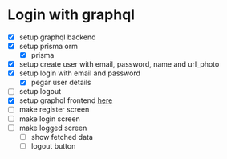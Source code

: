 # Login with graphql
* [x] setup graphql backend
* [x] setup prisma orm
  + [x] prisma
* [x] setup create user with email, password, name and url_photo
* [x] setup login with email and password
  + [x] pegar user details
* [ ] setup logout
* [x] setup graphql frontend [here](https://www.apollographql.com/docs/react/get-started/)
* [ ] make register screen
* [ ] make login screen
* [ ] make logged screen
  + [ ] show fetched data
  + [ ] logout button
